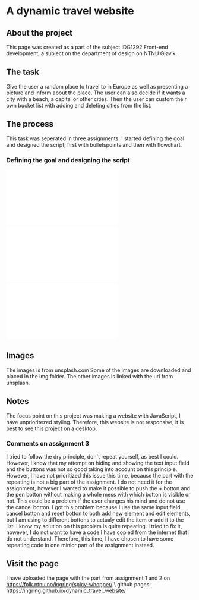 # A dynamic travel website

## About the project
This page was created as a part of the subject IDG1292 Front-end development, a subject on the department of design on NTNU Gjøvik. 

## The task
Give the user a random place to travel to in Europe as well as presenting a picture and inform about the place. The user can also decide if it wants a city with a beach, a capital or other cities. Then the user can custom their own bucket list with adding and deleting cities from the list. 

## The process 
This task was seperated in three assignments. I started defining the goal and designed the script, first with bulletspoints and then with flowchart. 

### Defining the goal and designing the script
![alt goal assignment one](goals/goal_assignment1.pdf)
![alt goal assignment two](goals/goal_assignment2.pdf)
![alt goal assignment three](goals/goal_assignment3.pdf)

## Images
The images is from unsplash.com
Some of the images are downloaded and placed in the img folder. The other images is linked with the url from unsplash.

## Notes
The focus point on this project was making a website with JavaScript, I have unprioritezed styling. Therefore, this website is not responsive, it is best to see this project on a desktop. 

### Comments on assignment 3
I tried to follow the dry principle, don't repeat yourself, as best I could. However, I know that my attempt on hiding and 
showing the text input field and the buttons was not so good taking into account on this principle. However, I have not prioritized this issue this time, because 
the part with the repeating is not a big part of the assignment. I do not need it for the assignment, however I wanted to make it possible to push the + botton and the pen botton without making a whole mess with which botton is visible or not. This could be a problem if the user changes his mind and do not use the cancel botton. I got this problem because I use the same input field, cancel botton and reset botton to both add new element and edit elements, but I am using to different bottons to actualy edit the item or add it to the list. I know my solution on this problem is quite repeating. I tried to fix it, however, I do not want to have a code I have copied from the internet that I do not understand. Therefore, this time, I have chosen to have some repeating code in one minior part of the assignment instead. 

## Visit the page
I have uploaded the page with the part from assignment 1 and 2 on https://folk.ntnu.no/ingring/spicy-whopper/
\ github pages: https://ingring.github.io/dynamic_travel_website/
